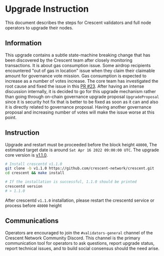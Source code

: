 # Upgrade Instruction

This document describes the steps for Crescent validators and full node operators to upgrade their nodes.

## Information

This upgrade contains a subtle state-machine breaking change that has been discovered by the Crescent team after closely monitoring transactions. It is about gas consumption issue. Some airdrop recipients encountered "out of gas in location" issue when they claim their claimable amount for governance vote mission. Gas consumption is expected to increase as a number of votes increase. The core team has investigated the root cause and fixed the issue in this [PR #23](https://github.com/crescent-network/crescent/pull/23). After having an intense discussion internally, it is decided to go for this upgrade mechanism rather than going through on-chain governance upgrade proposal `UpgradeProposal` since it is security hot fix that is better to be fixed as soon as it can and also it is directly related to governance proposal. Having another governance proposal and increasing number of votes will make the issue worse at this point.

## Instruction

Upgrade and restart must be proceeded before the block height `48000`, The estimated target date is around `Sat Apr 16 2022 09:00:00 UTC`. The upgrade core version is [v1.1.0](https://github.com/crescent-network/crescent/releases/tag/v1.1.0).

```bash
# Install crescentd v1.1.0
git clone -b v1.1.0 https://github.com/crescent-network/crescent.git
cd crescent && make install

# If the installation is successful, 1.1.0 should be printed
crescentd version
# > 1.1.0

```
After crescentd `v1.1.0` installation, please restart the crescentd service or process before `48000` height

## Communications

Operators are encouraged to join the `#validators-general` channel of the Crescent Network Community Discord. This channel is the primary communication tool for operators to ask questions, report upgrade status, report technical issues, and to build social consensus should the need arise.
